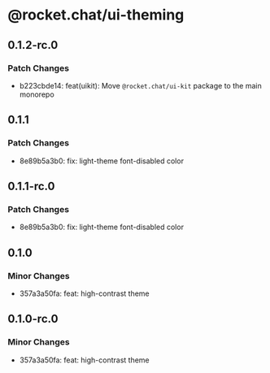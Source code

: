 # @rocket.chat/ui-theming

## 0.1.2-rc.0

### Patch Changes

- b223cbde14: feat(uikit): Move `@rocket.chat/ui-kit` package to the main monorepo

## 0.1.1

### Patch Changes

- 8e89b5a3b0: fix: light-theme font-disabled color

## 0.1.1-rc.0

### Patch Changes

- 8e89b5a3b0: fix: light-theme font-disabled color

## 0.1.0

### Minor Changes

- 357a3a50fa: feat: high-contrast theme

## 0.1.0-rc.0

### Minor Changes

- 357a3a50fa: feat: high-contrast theme
